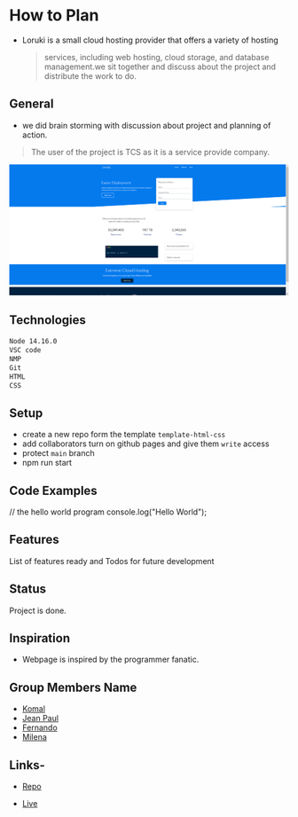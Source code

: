 # How to Plan

- Loruki is a small cloud hosting provider that offers a variety of hosting
  > services, including web hosting, cloud storage, and database management.we
  > sit together and discuss about the project and distribute the work to do.

## General

- we did brain storming with discussion about project and planning of action.

> The user of the project is TCS as it is a service provide company.

![Design](../public/loruki_screen.png)

## Technologies

    Node 14.16.0
    VSC code
    NMP
    Git
    HTML
    CSS

## Setup

- create a new repo form the template `template-html-css`
- add collaborators turn on github pages and give them `write` access
- protect `main` branch
- npm run start

## Code Examples

// the hello world program console.log("Hello World");

## Features

List of features ready and Todos for future development

## Status

Project is done.

## Inspiration

- Webpage is inspired by the programmer fanatic.

## Group Members Name

- [Komal](https://github.com/komal-89)
- [Jean Paul](https://github.com/iradukundajp)
- [Fernando](https://github.com/FernandoYsita)
- [Milena](https://github.com/Mileenka)

## Links-

- [Repo](https://github.com/BF-FrontEnd-class/agile-development-group2-loruki-rebuild.git)

- [Live](https://bf-frontend-class.github.io/agile-development-group2-loruki-rebuild/)
